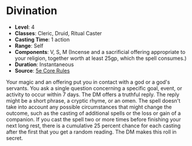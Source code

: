 # Divination

- **Level**: 4
- **Classes**: Cleric, Druid, Ritual Caster
- **Casting Time**: 1 action
- **Range**: Self
- **Components**: V, S, M (Incense and a sacrificial offering appropriate to your religion, together worth at least 25gp, which the spell consumes.)
- **Duration**: Instantaneous
- **Source**: [5e Core Rules](http://dnd.wizards.com/articles/features/systems-reference-document-srd)

Your magic and an offering put you in contact with a god or a god's servants. You ask a single question concerning a specific goal, event, or activity to occur within 7 days. The DM offers a truthful reply. The reply might be a short phrase, a cryptic rhyme, or an omen. The spell doesn't take into account any possible circumstances that might change the outcome, such as the casting of additional spells or the loss or gain of a companion. If you cast the spell two or more times before finishing your next long rest, there is a cumulative 25 percent chance for each casting after the first that you get a random reading. The DM makes this roll in secret.

